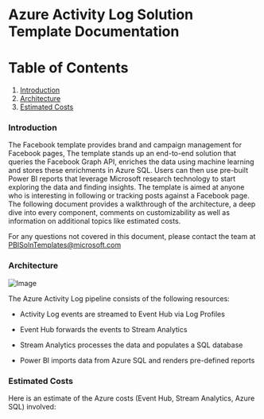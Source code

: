 Azure Activity Log Solution Template Documentation
===========================================================

# Table of Contents
1. [Introduction](#introduction)
2. [Architecture](#architecture)
3. [Estimated Costs](#estimated-costs)



### Introduction

The Facebook template provides brand and campaign management for Facebook pages, The template stands up an end-to-end solution that queries the Facebook Graph API, enriches the data using machine learning and stores these enrichments in Azure SQL. Users can then use pre-built Power BI reports that leverage Microsoft research technology to start exploring the data and finding insights.
The template is aimed at anyone who is interesting in following or tracking posts against a Facebook page.
The following document provides a walkthrough of the architecture, a deep dive into every component, comments on customizability as well as information on additional topics like estimated costs. 

For any questions not covered in this document, please contact the team at <PBISolnTemplates@microsoft.com>

### Architecture

![Image](dist/Apps/Microsoft/Released/Microsoft-ActivityLogTemplate/Web/Images/azure-activity-log.png)

The Azure Activity Log pipeline consists of the following resources:

-   Activity Log events are streamed to Event Hub via Log Profiles

-   Event Hub forwards the events to Stream Analytics

-   Stream Analytics processes the data and populates a SQL database

-   Power BI imports data from Azure SQL and renders pre-defined reports


### Estimated Costs

Here is an estimate of the Azure costs (Event Hub, Stream Analytics, Azure SQL) involved:

